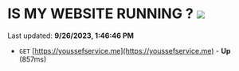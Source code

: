# IS MY WEBSITE RUNNING ? [![](https://img.shields.io/static/v1?label=Sponsor&message=%E2%9D%A4&logo=GitHub&color=%23fe8e86)](https://github.com/sponsors/<username>)

Last updated: **9/26/2023, 1:46:46 PM**

- `GET` [https://youssefservice.me](https://youssefservice.me) - **Up** (857ms)
